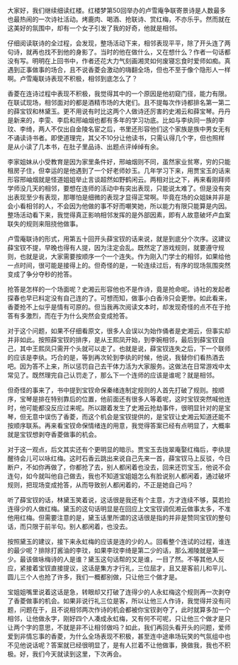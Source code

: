 
大家好，我们继续细读红楼。红楼梦第50回举办的卢雪庵争联寄景诗是人数最多也最热闹的一次诗社活动。烤鹿肉、喝酒、抢联诗、赏红梅，不亦乐乎。然而就在这美好的氛围中，却有一个女子引发了我的好奇，他就是相邻。

仔细阅读联诗的全过程，会发现，整场活动下来，相邻表现平平，除了开头连了两句诗，就再也找不到他的身影了。当时的他在做什么，又在想什么？作者一句话都没有写。明明在上回书中，作者还花大力气刻画湘灵如何废寝忘食时爱师如痴。真遇到正事做事的场合，且不说香菱会激动的嗨翻全场，但也不至于像个隐形人一样啊。卢雪庵联诗表现不积极，相邻到底怎么了？

香菱在连诗过程中表现不积极，我觉得其中的一个原因是他初窥门径，能力有限。在联试现场，相邻面对的都是酒精市场的大佬们。且不提每次作诗都排名第一第二的薛宝钗和林黛玉。更不用说有时比这两个人做诗还厉害的史湘云和薛宝琴。丹丹是新来的，李雯、李启和邢岫烟也都有多年的学习功底。比如与李纨同一族的李玟、李绮，两人不仅出自金陵名宦之后，书里还形容他们这个家族是族中男女无有不诵读诗书者。即使道理完，其父不10分让他读书，只需认得几个字，但也照样是从小读了几本书，在肚子里品诗、出题点评绰绰有余。

李家姐妹从小受教育是因为家里条件好，邢岫烟则不同，虽然家业贫寒，穷的只能租房子住，但幸运的是他遇到了一个好老师妙玉。几年学习下来，用贾宝玉的话来形容邢岫烟就是怪道姐姐举止言谈超然如野鹤闲云。两相对比之下，再来看刚拜师学师没几天的相邻，要想在连师的活动中有突出表现，只能说太难了。但是没有突出表现至少有表现，那哪怕是细微的表现才显得正常啊。毕竟在场的众姐妹并非是会小看相邻的人，不会因为他做的事不好而嘲笑她，所以能力有限只能算是内因。整场活动看下来，我觉得真正影响相邻发挥的是外部因素，即有人故意破坏卢血案联失的规则来阻挠他做事。

卢雪庵联诗的形式，用第五十回开头薛宝钗的话来说，就是到底分个次序。这建议薛宝钗不提，早晚也得有人提，因为注定会乱。既然定了游戏规则，就要遵守规则，也就是说，大家需要按顺序一个一个连失。作为刚入门学士的相邻，如果给他一点时间，很可能是接得上的。但奇怪的是，一轮连续过后，有序的现场氛围突然变成了争分夺秒的抢答。

抢答是怎样的一个场面呢？史湘云形容他也不是作诗，竟是抢命呢。诗社的发起者探春也早已料定没有自己连的了。可想而知，做事小白香泠只会更惨。如此看来，香菱抢不上似乎是情有可原的。但当我再次阅读文本时，却发现奇怪的点不在于抢答有多激烈，而在于为什么突然会变成抢答。

对于这个问题，如果不仔细看原文，很多人会误以为始作俑者是史湘云，但事实却并非如此。按照薛宝钗的排序，是从王熙凤开始，到李婉相邻，最后到薛宝钗自己，其中王熙凤只需开个头就可以走了。也就是说，薛宝钗连失之后，下一个联师的应该是李纨。巧合的是，等到再次轮到李纨的时候，他说，我替你们看热酒去吧。因为答不上来，所以惩罚自己去干体力活为大家服务。这做法在日常游戏中太常见了。既然理完自己认罚走了，那么下一个连师的应该是谁呢？就是相邻。

但奇怪的事来了，书中提到宝钗命保秦绪连制定规则的人首先打破了规则。按顺序，宝琴是排在特别靠后的位置，他前面还有很多人等着呢，这时宝钗突然喊他连时，他可能都没反应过来呢。所以跟着发生了史湘云抢劫事件，很明显针对的是宝琴，但无意中误伤了香菱，而这个机会是宝钗提供的，是宝钗让史湘云知道还能不按顺序联系。再来看宝钗命保情绪连的用意，我觉得答案已经有点明显了，大概率就是宝钗想剥夺香菱做事的机会。

对于这一观点，后文其实还有个更明显的暗示。贾宝玉去拢翠庵娶红梅后，李纨提醒待会儿可以咏红梅。这时石香云跳出来说自己先来一首，薛宝钗马上反驳，今日断户，不如你再做了，你都抢了去，别人都闲着也没去，回来还罚宝玉，他说不会连句，如今就叫他自己做去，我也不知道宝姐姐怎么有脸说别人都闲着，通过破坏规则，把现场变成抢答，从而导致别人都闲着的，不正是她自己吗？

听了薛宝钗的话，林黛玉笑着说，这话很是我还有个主意，方才连续不够，莫若捡连得少的人做红梅。黛玉的这句话明显是在回应上文宝钗调侃湘云做事太多，不准他用红梅。但需要注意的是，黛玉话里所谓的这话很是指的并非是赞同宝钗的整句话，而只限于前半句。别人都闲着，也没去。

按照黛玉的建议，接下来永虹梅的应该是连的少的人。回看整个连试的过程，谁连的最少呢？排除打酱油的李玟，如果李玟李绮是第二少的话，那么湘陵就是第一少。最该做咏梅诗的人是谁？黛玉这句话帮的又是谁，一目了然。不等其他人反应，紧接着宝钗直接提议，这话是集方才行礼，三位屈才，且又是客前儿和平儿、圆儿三个人也抢了许多，我们一概都别做，只让他三个做才是。

宝姐姐嘴里说着这话是急，转眼却又打破了连得少的人永虹梅这个规则再一次剥夺了香菱做事的机会。如果非说行礼三位是客，所以让他三人作诗，我觉得并没有问题，问题在于，且不说相邻两次作诗的机会都被你宝钗剥夺了，此时就算多加一个相邻，让他做永字，刚好四个人凑成永虹梅，又有何不可呢，只让他三个做才是只让两个字的意思，不就是非不让相邻做吗？如此，我们再回头看开头的问题，爱师爱到非情忘事的香菱，为什么全场表现不积极，甚至连中途串场玩笑的气氛组中也不见他说话呢？答案就已经很明显了，是有人拦着不让他做事，换做我，我也不积极。好，我们今天就读到这里，下次再会。


